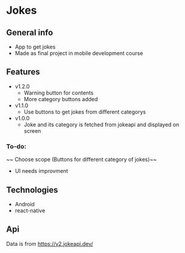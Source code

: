 # Jokes



## General info
* App to get jokes
* Made as final project in mobile development course
	
## Features
* v1.2.0
	* Warning button for contents
	* More category buttons added
* v1.1.0
	* Use buttons to get jokes from different categorys
* v1.0.0
	* Joke and its category is fetched from jokeapi and displayed on screen
### To-do:
 ~~ Choose scope (Buttons for different category of jokes)~~
 * UI needs improvment

  
## Technologies
* Android
* react-native

## Api
Data is from https://v2.jokeapi.dev/
